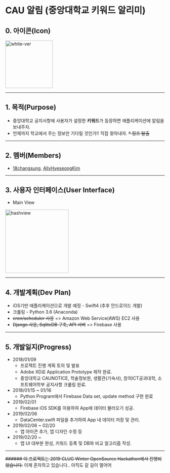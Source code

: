 # CAU 알림 (중앙대학교 키워드 알리미)

## 0. 아이콘(Icon)
<img width="150" alt="white-ver" src="https://user-images.githubusercontent.com/38272356/53298781-eec92700-3875-11e9-8698-7661cdfa355f.png">

---

## 1. 목적(Purpose)
 * 중앙대학교 공지사항에 사용자가 설정한 **키워드**가 등장하면 애플리케이션에 알림을 보내주자.
 * 언제까지 학교에서 주는 정보만 기다릴 것인가!! 직접 찾아내자.
 ~~* 핑프 탈출~~

---

## 2. 멤버(Members)
 * [18changsung](https://github.com/18changsung), [AllyHyeseongKim](https://github.com/AllyHyeseongKim)
 
---

## 3. 사용자 인터페이스(User Interface)
 * Main View
 <img width="200" alt="hashview" src="https://user-images.githubusercontent.com/38272356/53298796-2c2db480-3876-11e9-8b10-800f56d3c5ad.jpeg">
 
---

## 4. 개발계획(Dev Plan)
 * iOS기반 애플리케이션으로 개발 예정 - Swift4 (추후 안드로이드 개발)
 * 크롤링 - Python 3.6 (Anaconda)
 * ~~cron/scheduler 사용~~ => Amazon Web Service(AWS) EC2 사용
 * ~~Django 사용, SqliteDB 구축, API 서버~~ => Firebase 사용 

---

## 5. 개발일지(Progress)
 * 2018/01/09 
    - 프로젝트 진행 계획 토의 및 발표
    - Adobe XD로 Application Prototype 제작 완료.             
    - 중앙대학교 CAUNOTICE, 학술정보원, 생활관(기숙사), 창의ICT공과대학, 소프트웨어학부 공지사항 크롤링 완료.
 * 2018/01/15 ~ 01/16
    - Python Program에서 Firebase Data set, update method 구현 완료
 * 2019/02/01
    - Firebase iOS SDK를 이용하여 App에 데이터 불러오기 성공.
 * 2019/02/06
    - DataCenter.swift 파일을 추가하여 App 내 데이터 저장 및 관리.
 * 2019/02/06 ~ 02/20
    - 앱 아이콘 추가, 앱 디자인 수정 등
 * 2019/02/20 ~
    - 앱 UI 대부분 완성, 키워드 등록 및 DB와 비교 알고리즘 작성.
---

~~###### 이 프로젝트는 2019 CLUG Winter OpenSource Hackathon에서 진행되었습니다.~~
이제 혼자하고 있습니다.. 아직도 갈 길이 멀어어

